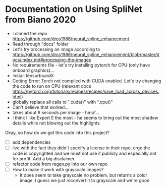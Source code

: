 # Documentation on Using SpliNet from Biano 2020

- I cloned the repo https://github.com/dros1986/neural_spline_enhancement 
- Read through "docs" folder
- Let's try processing an image according to https://github.com/dros1986/neural_spline_enhancement/blob/master/docs/index.md#processing-the-images
- No requirements file - let's try installing pytorch for CPU (only have onboard
  graphics)...
- Install tensorboardX
- Getting Error: Torch not compiled with CUDA enabled. Let's try changing the code to run on CPU (relevant docs https://pytorch.org/tutorials/recipes/recipes/save_load_across_devices.html)
- globally replace all calls to ".cuda()" with ".cpu()"
- Can't believe that worked...
- takes about 9 seconds per image - hmpf...
- I think I like Expert E the most - he seems to bring out the most shadow details while not blowing out the highlights

Okay, so how do we get this code into this project?
- [ ] add dependencies
- [ ] live with the fact they didn't specify a license in their repo, ergo the
  code is copyrighted and we must not use it publicly and especially not for
  profit. Add a big disclaimer. 
- [ ] refactor code from regen.py into our own repo
- [ ] How to make it work with grayscale images?
    - It does seem to take grayscale no problem, but returns a color image. I
      guess we just reconvert it to grayscale and we're good